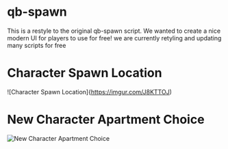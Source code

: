 # qb-spawn

This is a restyle to the original qb-spawn script. We wanted to create a nice modern UI for players to use for free! we are currently retyling and updating many scripts for free

# Character Spawn Location
![Character Spawn Location]{https://imgur.com/J8KTTOJ)

# New Character Apartment Choice
![New Character Apartment Choice](https://imgur.com/KAvKSKJ)
